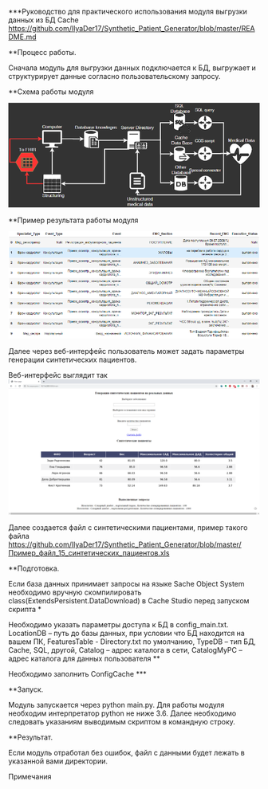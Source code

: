 ***Руководство для практического использования модуля выгрузки данных из БД Cache
https://github.com/IlyaDer17/Synthetic_Patient_Generator/blob/master/README.md

**Процесс работы.

Сначала модуль для выгрузки данных подключается к БД, выгружает и структурирует данные согласно пользовательскому запросу.

**Схема работы модуля 

![Image alt](https://github.com/IlyaDer17/Synthetic_Patient_Generator/blob/master/Work_Scheme.png)

**Пример результата работы модуля 

![Image alt](https://github.com/IlyaDer17/Synthetic_Patient_Generator/blob/master/Data_exsample.png)

Далее через веб-интерфейс пользователь может задать параметры генерации синтетических пациентов.

Веб-интерфейс выглядит так ![Image alt](https://github.com/IlyaDer17/Synthetic_Patient_Generator/blob/master/Web_interface.png)

Далее создается файл с синтетическими пациентами, пример такого файла https://github.com/IlyaDer17/Synthetic_Patient_Generator/blob/master/Пример_файл_15_синтетических_пациентов.xls



**Подготовка.

Если база данных принимает запросы на языке Sache Object System необходимо вручную скомпилировать class(ExtendsPersistent.DataDownload) в Cache Studio перед запуском скрипта * 

Необходимо указать параметры доступа к БД в config_main.txt. LocationDB – путь до базы данных, при условии что БД находится на вашем ПК, FeaturesTable - Directory.txt по умолчанию, TypeDB – тип БД, Cache, SQL, другой, Catalog – адрес каталога в сети, CatalogMyPC – адрес каталога для данных пользователя **

Необходимо заполнить ConfigCache ***

**Запуск.

Модуль запускается через python main.py. Для работы модуля необходим интерпретатор python не ниже 3.6. Далее необходимо следовать указаниям выводимым скриптом в командную строку.

**Результат.

Если модуль отработал без ошибок, файл с данными будет лежать в указанной вами директории.

Примечания

